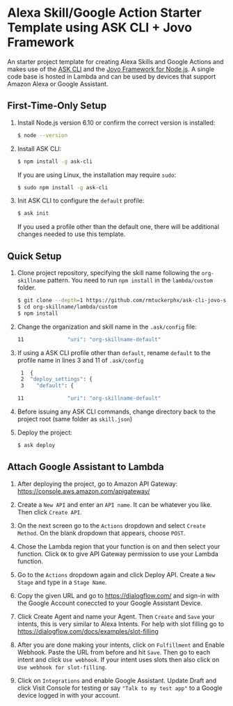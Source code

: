 # Alexa Skill/Google Action Starter Template using ASK CLI + Jovo Framework
An starter project template for creating Alexa Skills and Google Actions and makes use of the [ASK CLI](https://developer.amazon.com/docs/smapi/quick-start-alexa-skills-kit-command-line-interface.html) and the [Jovo Framework for Node.js](https://github.com/jovotech/jovo-framework-nodejs). A single code base is hosted in Lambda and can be used by devices that support Amazon Alexa or Google Assistant.

## First-Time-Only Setup
1. Install Node.js version 6.10 or confirm the correct version is installed:

    ```bash
    $ node --version
    ```

2. Install ASK CLI:

    ```bash
    $ npm install -g ask-cli
    ```

    If you are using Linux, the installation may require `sudo`:

    ```bash
    $ sudo npm install -g ask-cli
    ```

3. Init ASK CLI to configure the `default` profile:

    ```bash
    $ ask init
    ```

    If you used a profile other than the default one, there will be additional changes needed to use this template.




## Quick Setup

1. Clone project repository, specifying the skill name following the `org-skillname` pattern. You need to run `npm install` in the `lambda/custom` folder.

    ```bash
    $ git clone --depth=1 https://github.com/rmtuckerphx/ask-cli-jovo-starter org-skillname
    $ cd org-skillname/lambda/custom
    $ npm install
    ```

2. Change the organization and skill name in the `.ask/config` file: 
    ```bash
    11              "uri": "org-skillname-default"    
    ```

3. If using a ASK CLI profile other than `default`, rename `default` to the profile name in lines 3 and 11 of `.ask/config`

    ```bash
     1  {
     2  "deploy_settings": {
     3    "default": { 

    11              "uri": "org-skillname-default"    
    ```

4. Before issuing any ASK CLI commands, change directory back to the project root (same folder as `skill.json`)

5. Deploy the project:

    ```bash
    $ ask deploy
    ```

## Attach Google Assistant to Lambda

1. After deploying the project, go to Amazon API Gateway: 
    https://console.aws.amazon.com/apigateway/

2. Create a `New API` and enter an `API name`. It can be whatever you like. Then click `Create API`.

3. On the next screen go to the `Actions` dropdown and select `Create Method`. On the blank dropdown that appears, choose `POST`.

4. Chose the Lambda region that your function is on and then select your function. Click `OK` to give API Gateway permission to use your Lambda function.

5. Go to the `Actions` dropdown again and click Deploy API. Create a `New Stage` and type in a `Stage Name`.

6. Copy the given URL and go to https://dialogflow.com/ and sign-in with the Google Account coneccted to your Google Assistant Device.

7. Click Create Agent and name your Agent. Then `Create` and `Save` your intents, this is very similar to Alexa Intents. For help with slot filling go to https://dialogflow.com/docs/examples/slot-filling

8. After you are done making your intents, click on `Fulfillment` and Enable Webhook. Paste the URL from before and hit `Save`. Then go to each intent and click `Use webhook`. If your intent uses slots then also click on `Use webhook for slot-filling`.

9. Click on `Integrations` and enable Google Assistant. Update Draft and click Visit Console for testing or say `"Talk to my test app"` to a Google device logged in with your account.